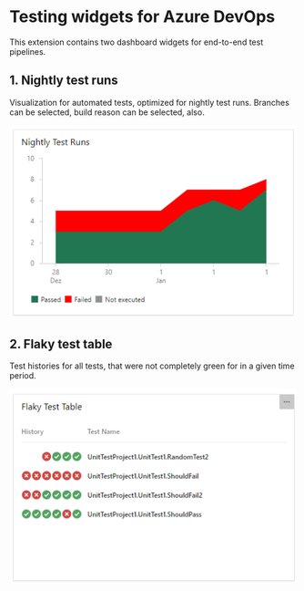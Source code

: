 # Testing widgets for Azure DevOps

This extension contains two dashboard widgets for end-to-end test pipelines.

## 1. Nightly test runs

Visualization for automated tests, optimized for nightly test runs. Branches can be selected, build reason can be selected, also.

![Nightly Test Runs](nightly_widget.PNG)

## 2. Flaky test table

Test histories for all tests, that were not completely green for in a given time period.

![Flaky Test Table](flaky_test_widget.PNG)